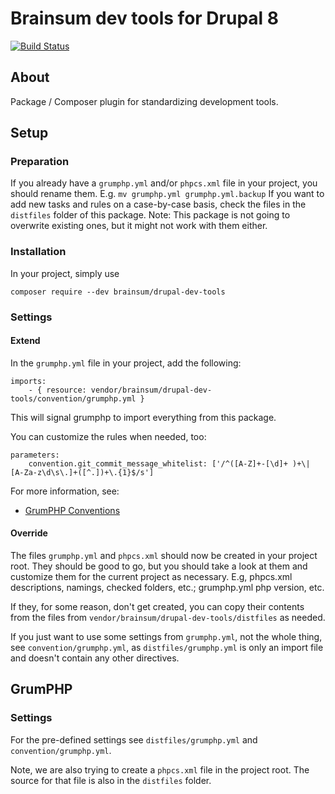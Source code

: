 # Brainsum dev tools for Drupal 8

[![Build Status](https://travis-ci.org/brainsum/drupal-dev-tools.svg?branch=master)](https://travis-ci.org/brainsum/drupal-dev-tools)

## About

Package / Composer plugin for standardizing development tools.

## Setup
### Preparation

If you already have a ```grumphp.yml``` and/or ```phpcs.xml``` file in your project, you should rename them. E.g. ```mv grumphp.yml grumphp.yml.backup```
If you want to add new tasks and rules on a case-by-case basis, check the files in the ```distfiles``` folder of this package.
Note: This package is not going to overwrite existing ones, but it might not work with them either.

### Installation

In your project, simply use

```composer require --dev brainsum/drupal-dev-tools```

### Settings
#### Extend
In the ```grumphp.yml``` file in your project, add the following:
```
imports:
    - { resource: vendor/brainsum/drupal-dev-tools/convention/grumphp.yml }
```

This will signal grumphp to import everything from this package.

You can customize the rules when needed, too:
```
parameters:
    convention.git_commit_message_whitelist: ['/^([A-Z]+-[\d]+ )+\| [A-Za-z\d\s\.]+([^.])+\.{1}$/s']
```

For more information, see:
- [GrumPHP Conventions](https://github.com/phpro/grumphp/blob/master/doc/conventions.md)


#### Override
The files ```grumphp.yml``` and ```phpcs.xml``` should now be created in your project root.
They should be good to go, but you should take a look at them and customize them for the current project as necessary.
E.g, phpcs.xml descriptions, namings, checked folders, etc.; grumphp.yml php version, etc.

If they, for some reason, don't get created, you can copy their contents from the files from ```vendor/brainsum/drupal-dev-tools/distfiles``` as needed.

If you just want to use some settings from ```grumphp.yml```, not the whole thing, see ```convention/grumphp.yml```, 
as ```distfiles/grumphp.yml``` is only an import file and doesn't contain any other directives.

## GrumPHP
### Settings

For the pre-defined settings see ```distfiles/grumphp.yml``` and ```convention/grumphp.yml```.

Note, we are also trying to create a ```phpcs.xml``` file in the project root. The source for that file is also in the ```distfiles``` folder.

